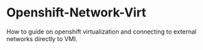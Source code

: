 # Openshift-Network-Virt
How to guide on openshift virtualization and connecting to external networks directly to VMI.
